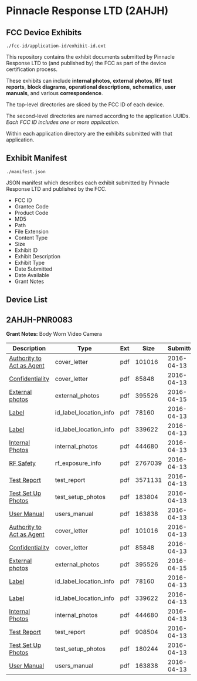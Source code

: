 # Pinnacle Response LTD (2AHJH)
## FCC Device Exhibits

```
./fcc-id/application-id/exhibit-id.ext
```

This repository contains the exhibit documents submitted by Pinnacle Response LTD to (and published by) the FCC as part of the device certification process.

These exhibits can include **internal photos**, **external photos**, **RF test reports**, **block diagrams**, **operational descriptions**, **schematics**, **user manuals**, and various **correspondence**.

The top-level directories are sliced by the FCC ID of each device.

The second-level directories are named according to the application UUIDs. *Each FCC ID includes one or more application.*

Within each application directory are the exhibits submitted with that application. 

## Exhibit Manifest

```
./manifest.json
```

JSON manifest which describes each exhibit submitted by Pinnacle Response LTD and published by the FCC.

- FCC ID
- Grantee Code
- Product Code
- MD5
- Path
- File Extension
- Content Type
- Size
- Exhibit ID
- Exhibit Description
- Exhibit Type
- Date Submitted
- Date Available
- Grant Notes

## Device List
## 2AHJH-PNR0083
**Grant Notes:** Body Worn Video Camera

| Description | Type | Ext | Size | Submitted | Available |
| ----------- | ---- | --- | ---- | --------- | --------- |
| [Authority to Act as Agent](2AHJH-PNR0083/006440e04e86e1298488788563c56c00/2957970.pdf) | cover_letter | pdf | 101016 | 2016-04-13 | 2016-04-27 |
| [Confidentiality](2AHJH-PNR0083/006440e04e86e1298488788563c56c00/2957971.pdf) | cover_letter | pdf | 85848 | 2016-04-13 | 2016-04-27 |
| [External photos](2AHJH-PNR0083/006440e04e86e1298488788563c56c00/2960681.pdf) | external_photos | pdf | 395526 | 2016-04-15 | 2016-04-27 |
| [Label](2AHJH-PNR0083/006440e04e86e1298488788563c56c00/2957974.pdf) | id_label_location_info | pdf | 78160 | 2016-04-13 | 2016-04-27 |
| [Label](2AHJH-PNR0083/006440e04e86e1298488788563c56c00/2957975.pdf) | id_label_location_info | pdf | 339622 | 2016-04-13 | 2016-04-27 |
| [Internal Photos](2AHJH-PNR0083/006440e04e86e1298488788563c56c00/2957973.pdf) | internal_photos | pdf | 444680 | 2016-04-13 | 2016-04-27 |
| [RF Safety](2AHJH-PNR0083/006440e04e86e1298488788563c56c00/2957980.pdf) | rf_exposure_info | pdf | 2767039 | 2016-04-13 | 2016-04-27 |
| [Test Report](2AHJH-PNR0083/006440e04e86e1298488788563c56c00/2957979.pdf) | test_report | pdf | 3571131 | 2016-04-13 | 2016-04-27 |
| [Test Set Up Photos](2AHJH-PNR0083/006440e04e86e1298488788563c56c00/2957978.pdf) | test_setup_photos | pdf | 183804 | 2016-04-13 | 2016-04-27 |
| [User Manual](2AHJH-PNR0083/006440e04e86e1298488788563c56c00/2957981.pdf) | users_manual | pdf | 163838 | 2016-04-13 | 2016-04-27 |
| [Authority to Act as Agent](2AHJH-PNR0083/22203ce8fd2b7d8b41cb3aeb154cbb9b/2957970.pdf) | cover_letter | pdf | 101016 | 2016-04-13 | 2016-04-27 |
| [Confidentiality](2AHJH-PNR0083/22203ce8fd2b7d8b41cb3aeb154cbb9b/2957971.pdf) | cover_letter | pdf | 85848 | 2016-04-13 | 2016-04-27 |
| [External photos](2AHJH-PNR0083/22203ce8fd2b7d8b41cb3aeb154cbb9b/2960681.pdf) | external_photos | pdf | 395526 | 2016-04-15 | 2016-04-27 |
| [Label](2AHJH-PNR0083/22203ce8fd2b7d8b41cb3aeb154cbb9b/2957974.pdf) | id_label_location_info | pdf | 78160 | 2016-04-13 | 2016-04-27 |
| [Label](2AHJH-PNR0083/22203ce8fd2b7d8b41cb3aeb154cbb9b/2957975.pdf) | id_label_location_info | pdf | 339622 | 2016-04-13 | 2016-04-27 |
| [Internal Photos](2AHJH-PNR0083/22203ce8fd2b7d8b41cb3aeb154cbb9b/2957973.pdf) | internal_photos | pdf | 444680 | 2016-04-13 | 2016-04-27 |
| [Test Report](2AHJH-PNR0083/22203ce8fd2b7d8b41cb3aeb154cbb9b/2958011.pdf) | test_report | pdf | 908504 | 2016-04-13 | 2016-04-27 |
| [Test Set Up Photos](2AHJH-PNR0083/22203ce8fd2b7d8b41cb3aeb154cbb9b/2958010.pdf) | test_setup_photos | pdf | 180244 | 2016-04-13 | 2016-04-27 |
| [User Manual](2AHJH-PNR0083/22203ce8fd2b7d8b41cb3aeb154cbb9b/2957981.pdf) | users_manual | pdf | 163838 | 2016-04-13 | 2016-04-27 |
